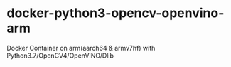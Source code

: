 # docker-python3-opencv-openvino-arm

Docker Container on arm(aarch64 & armv7hf) with Python3.7/OpenCV4/OpenVINO/Dlib
